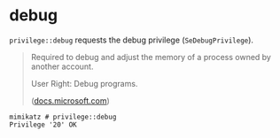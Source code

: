 # debug

`privilege::debug` requests the debug privilege (`SeDebugPrivilege`).

> Required to debug and adjust the memory of a process owned by another account.
>
> User Right: Debug programs.
>
> ([docs.microsoft.com](https://docs.microsoft.com/en-us/windows/win32/secauthz/privilege-constants))

```
mimikatz # privilege::debug
Privilege '20' OK
```
